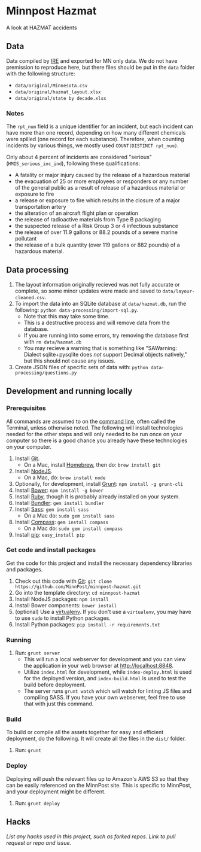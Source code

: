 # Minnpost Hazmat

A look at HAZMAT accidents

## Data

Data compiled by [IRE](http://www.ire.org/nicar/database-library/databases/hazardous-materials/) and exported for MN only data.  We do not have premission to reproduce here, but there files should be put in the `data` folder with the following structure:

* `data/original/Minnesota.csv`
* `data/original/hazmat_layout.xlsx`
* `data/original/state by decade.xlsx`

### Notes

The `rpt_num` field is a unique identifier for an incident, but each incident can have more than one record, depending on how many different chemicals were spilled (one record for each substance).  Therefore, when counting incidents by various things, we mostly used `COUNT(DISTINCT rpt_num)`.

Only about 4 percent of incidents are considered "serious" (`HMIS_serious_inc_ind`), following these qualifications:
* A fatality or major injury caused by the release of a hazardous material
* the evacuation of 25 or more employees or responders or any number of the general public as a result of release of a hazardous material or exposure to fire
* a release or exposure to fire which results in the closure of a major transportation artery
* the alteration of an aircraft flight plan or operation
* the release of radioactive materials from Type B packaging
* the suspected release of a Risk Group 3 or 4 infectious substance
* the release of over 11.9 gallons or 88.2 pounds of a severe marine pollutant
* the release of a bulk quantity (over 119 gallons or 882 pounds) of a hazardous material.

## Data processing

1. The layout information originally recieved was not fully accurate or complete, so some minor updates were made and saved to `data/layour-cleaned.csv`.
1. To import the data into an SQLite database at `data/hazmat.db`, run the following: `python data-processing/import-sql.py`.
    * Note that this may take some time.
    * This is a destructive process and will remove data from the database.
    * If you are running into some errors, try removing the database first with `rm data/hazmat.db`
    * You may recieve a warning that is something like "SAWarning: Dialect sqlite+pysqlite does *not* support Decimal objects natively," but this should not cause any issues.
1. Create JSON files of specific sets of data with: `python data-processing/questions.py`

## Development and running locally

### Prerequisites

All commands are assumed to on the [command line](http://en.wikipedia.org/wiki/Command-line_interface), often called the Terminal, unless otherwise noted.  The following will install technologies needed for the other steps and will only needed to be run once on your computer so there is a good chance you already have these technologies on your computer.

1. Install [Git](http://git-scm.com/).
   * On a Mac, install [Homebrew](http://brew.sh/), then do: `brew install git`
1. Install [NodeJS](http://nodejs.org/).
   * On a Mac, do: `brew install node`
1. Optionally, for development, install [Grunt](http://gruntjs.com/): `npm install -g grunt-cli`
1. Install [Bower](http://bower.io/): `npm install -g bower`
1. Install [Ruby](http://www.ruby-lang.org/en/downloads/), though it is probably already installed on your system.
1. Install [Bundler](http://gembundler.com/): `gem install bundler`
1. Install [Sass](http://sass-lang.com/): `gem install sass`
   * On a Mac do: `sudo gem install sass`
1. Install [Compass](http://compass-style.org/): `gem install compass`
   * On a Mac do: `sudo gem install compass`
1. Install [pip](https://pypi.python.org/pypi/pip): `easy_install pip`

### Get code and install packages

Get the code for this project and install the necessary dependency libraries and packages.

1. Check out this code with [Git](http://git-scm.com/): `git clone https://github.com/MinnPost/minnpost-hazmat.git`
1. Go into the template directory: `cd minnpost-hazmat`
1. Install NodeJS packages: `npm install`
1. Install Bower components: `bower install`
1. (optional) Use a [virtualenv](https://pypi.python.org/pypi/virtualenv).  If you don't use a `virtualenv`, you may have to use `sudo` to install Python packages.
1. Install Python packages: `pip install -r requirements.txt`

### Running

1. Run: `grunt server`
    * This will run a local webserver for development and you can view the application in your web browser at [http://localhost:8848](http://localhost:8848).
    * Utilize `index.html` for development, while `index-deploy.html` is used for the deployed version, and `index-build.html` is used to test the build before deployment.
    * The server runs `grunt watch` which will watch for linting JS files and compiling SASS.  If you have your own webserver, feel free to use that with just this command.

### Build

To build or compile all the assets together for easy and efficient deployment, do the following.  It will create all the files in the `dist/` folder.

1. Run: `grunt`

### Deploy

Deploying will push the relevant files up to Amazon's AWS S3 so that they can be easily referenced on the MinnPost site.  This is specific to MinnPost, and your deployment might be different.

1. Run: `grunt deploy`


## Hacks

*List any hacks used in this project, such as forked repos.  Link to pull request or repo and issue.*
